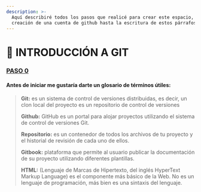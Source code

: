 ```yaml
---
description: >-
  Aquí describiré todos los pasos que realicé para crear este espacio, desde la
  creación de una cuenta de github hasta la escritura de estos párrafos.
---
```


# 👋 INTRODUCCIÓN A GIT

### [PASO 0](./#paso-0) <a href="#user-content-paso-0" id="user-content-paso-0"></a>

#### Antes de iniciar me gustaría darte un glosario de términos útiles:

> **Git:** es un sistema de control de versiones distribuidas, es decir, un clon local del proyecto es un repositorio de control de versiones
>
> **Github:** GitHub es un portal para alojar proyectos utilizando el sistema de control de versiones Git.
>
> **Repositorio:** es un contenedor de todos los archivos de tu proyecto y el historial de revisión de cada uno de ellos.
>
> **Gitbook:** plataforma que permite al usuario publicar la documentación de su proyecto utilizando diferentes plantillas.
>
> **HTML:** (Lenguaje de Marcas de Hipertexto, del inglés HyperText Markup Language) es el componente más básico de la Web. No es un lenguaje de programación, más bien es una sintaxis del lenguaje.
